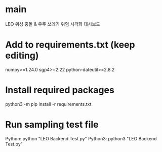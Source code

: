 # main
LEO 위성 충돌 &amp; 우주 쓰레기 위험 시각화 대시보드

# Add to requirements.txt (keep editing)
numpy>=1.24.0
sgp4>=2.22
python-dateutil>=2.8.2

# Install required packages
python3 -m pip install -r requirements.txt

# Run sampling test file
Python: python "LEO Backend Test.py"
Python3: python3 "LEO Backend Test.py"